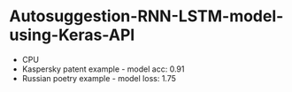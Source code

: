 # Autosuggestion-RNN-LSTM-model-using-Keras-API
- CPU
- Kaspersky patent example - model acc: 0.91
- Russian poetry example - model loss: 1.75
